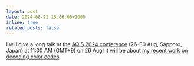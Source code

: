 ```yaml
---
layout: post
date: 2024-08-22 15:06:00+1000
inline: true
related_posts: false
---
```


I will give a long talk at the [AQIS 2024 conference](http://aqis-conf.org/2024/) (26-30 Aug, Sapporo, Japan) at 11:00 AM (GMT+9) on 26 Aug! It will be about [my recent work on decoding color codes](http://arxiv.org/abs/2404.07482).